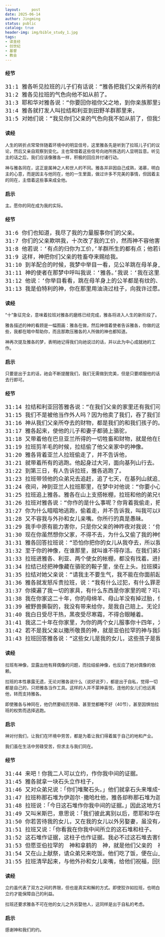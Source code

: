 ```yaml
---
layout:     post
date: 2025-06-14
author: Jingming
status: public
catalog: true
header-img: img/bible_study_1.jpg
tags:
- 读圣经
- 创世纪
- 基督
- 教会
---
```


### 经节
<pre style="font-size: 18px;">
31:1 雅各听见拉班的儿子们有话说：“雅各把我们父亲所有的都夺去了，并借着我们父亲的得了这一切的荣耀。”
31:2 雅各见拉班的气色向他不如从前了。
31:3 耶和华对雅各说：“你要回你祖你父之地，到你亲族那里去，我必与你同在。”
31:4 雅各就打发人叫拉结和利亚到田野羊群那里来，
31:5 对她们说：“我见你们父亲的气色向我不如从前了，但我父亲的神向来与我同在。
</pre>

### 读经

人生的转折点常常伴随着环境中的明显信号，这里雅各先是听到了拉班儿子们的议论，然后又亲自观察到变化。主也常借着这些信号向祂所拣选的人显明旨意。听见主的话之后，我们应该像雅各一样，积极的回应并付诸行动。

神与雅各同在，这正是属神之人和世人的不同。雅各并非因自己成熟，渴慕，明白主的心意，而是因主与他同在，他的一生里面，做过许多不完美的事情，但因着主的同在，主借着这些事来成全他。

### 启示

主。愿你的同在成为我的实际。

### 经节
<pre style="font-size: 18px;">
31:6 你们也知道，我尽了我的力量服事你们的父亲。
31:7 你们的父亲欺哄我，十次改了我的工价，然而神不容他害我。
31:8 他若说：‘有点的归你为工价，’羊群所生的都有点；他若说：‘有纹的归你为工价，’羊群所生的都有纹。
31:9 这样，神把你们父亲的牲畜夺来赐给我。
31:10 到羊配合的时候，我梦中举目一看，见公羊跳在母羊身上的都是有纹的、有点的、有花斑的。
31:11 神的使者在那梦中呼叫我说：‘雅各。’我说：‘我在这里。’
31:12 他说：‘你举目看看，跳在母羊身上的公羊都是有纹的、有点的、有花斑的，因为拉班向你所做的一切事我都看见了。
31:13 我是伯特利的神，你在那里用油浇过柱子，向我许过愿。现在你起来，离开这地，回你本地去吧。’”
</pre>

### 读经

“十”象征完全，意味着拉班对雅各的磨练已经完成，雅各将进入人生的新阶段了。

雅各描述的神的看顾是一幅图画：雅各在做，然后神借着使者告诉雅各，你做的这些，我都在暗中帮助你，而且那欺压雅各的人所做的神也都知道。

神再次提及雅各的梦，表明祂记得我们向祂说过的话，并以此为中心成就祂的工作。

### 启示

只要是出于主的话，祂会不断提醒我们，我们无需做到完美，但是只要顺服他的话去行即可。

### 经节
<pre style="font-size: 18px;">
31:14 拉结和利亚回答雅各说：“在我们父亲的家里还有我们可得的分吗？还有产业吗？
31:15 我们不是被他当作外人吗？因为他卖了我们，吞了我们的价值。
31:16 神从我们父亲所夺去的财物，都是我们的和我们孩子的。现在凡神所吩咐你的，你就去行吧。”
31:17 雅各起来，使他的儿子和妻子都骑上骆驼，
31:18 又带着他在巴旦亚兰所得的一切牲畜和财物，就是他在巴旦亚兰所得的，往迦南地他父亲以撒那里去了。
31:19 拉班剪羊毛的时候，拉结偷了他父亲家中的神像。
31:20 雅各背着亚兰人拉班偷走了，并不告诉他，
31:21 就带着所有的逃跑。他起身过大河，面向基列山行去。
31:22 到第三日，有人告诉拉班，雅各逃跑了。
31:23 拉班带领他的众弟兄去追赶，追了七天，在基列山就追上了。
31:24 夜间，神到亚兰人拉班那里，在梦中对他说：“你要小心，不可与雅各说好说歹。”
31:25 拉班追上雅各。雅各在山上支搭帐棚，拉班和他的弟兄也在基列山支搭帐棚。
31:26 拉班对雅各说：“你作的是什么事呢？你背着我偷走，把我的女儿们带了去，如同用刀剑掳去的一般。
31:27 你为什么暗暗地逃跑，偷着走，并不告诉我，叫我可以欢欢喜喜地送你，拿鼓瑟、琴、鼓来送你？
31:28 又不容我与外孙和女儿亲嘴。你所行的真是愚昧。
31:29 我手中原有能力害你，只是你父亲的神昨夜对我说：‘你要小心，不可与雅各说好说歹。’
31:30 现在你虽然想你父家，不得不去，为什么又偷了我的神像呢？”
31:31 雅各回答拉班说：“恐怕你把你的女儿从我夺去，所以我逃跑。
31:32 至于你的神像，在谁那里，就叫谁不得存活。在我们弟兄中你自己查找，有什么在你这里，就拿去吧。”原来雅各不知道拉结偷了神像。
31:33 拉班进雅各、利亚、两个使女的帐棚，都没有找着。进拉结的帐棚，
31:34 拉结已经把神像藏在骆驼的鞍子里，坐在上头。拉班摸遍了那帐棚，并没有找着。
31:35 拉结对她父亲说：“请我主不要生气，我不能在你面前起来，因为我在妇人的例假。”拉班搜寻，竟没有找着神像。
31:36 雅各就发怒斥责拉班，说：“我有什么过犯，有什么罪恶，你竟这样火速地追我？
31:37 你摸遍了我一切的家具，有什么东西是你家里的呢？可以放在我和你弟兄面前，叫他们在我们中间辨别辨别。
31:38 我在你家这二十年，你的母绵羊、母山羊没有掉过胎，你群中的公羊我没有吃过。
31:39 被野兽撕裂的，我没有带来给你，是我自己赔上。无论是白日，是黑夜，被偷去的，你都向我要。
31:40 我白日受尽干热，黑夜受尽寒霜，不得合眼睡着。
31:41 我这二十年在你家里，为你的两个女儿服事你十四年，为你的羊群服事你六年，你十次改了我的工价。
31:42 若不是我父亲以撒所敬畏的神，就是亚伯拉罕的神与我同在，你如今必定打发我空手而去。神看见我的苦情和我的劳碌，就在昨夜责备你。”
31:43 拉班回答雅各说：“这些女儿是我的女儿，这些孩子是我的孩子，这些羊群也是我的羊群，凡在你眼前的都是我的女儿和孩子。我的女儿并她们所生的孩子，我今日能作什么呢？
</pre>

### 读经

拉班有神像，显露出他有拜偶像的问题，而拉结偷神像，也反应了她对偶像的依赖。

拉班的本性暴露无遗，无论对雅各说什么（说好说歹），都是出于自私，觉得一切都是自己的，只把雅各当作工具。这样的人并不蒙神喜悦，连他的女儿们也远离他，转而支持雅各。

即使雅各与神同在，他仍然要经历劳碌、甚至觉都睡不好（40节），甚至因惧怕拉班的权势而选择逃跑。

### 启示

神对付我们，让我们在环境中劳苦，都是为着让我们得着属于自己的地和产业。

我们虽在生活中劳碌受苦，但求主与我们同在。

### 经节
<pre style="font-size: 18px;">
31:44 来吧！你我二人可以立约，作你我中间的证据。
31:45 雅各就拿一块石头立作柱子，
31:46 又对众弟兄说：「你们堆聚石头。」他们就拿石头来堆成一堆，大家便在旁边吃喝。
31:47 拉班称那石堆为伊迦尔·撒哈杜他，雅各却称那石堆为迦累得。
31:48 拉班说：「今日这石堆作你我中间的证据。」因此这地方名叫迦累得，
31:49 又叫米斯巴，意思说：「我们彼此离别以后，愿耶和华在你我中间鉴察。
31:50 你若苦待我的女儿，又在我的女儿以外另娶妻，虽没有人知道，却有　神在你我中间作见证。」
31:51 拉班又说：「你看我在你我中间所立的这石堆和柱子。
31:52 这石堆作证据，这柱子也作证据。我必不过这石堆去害你；你也不可过这石堆和柱子来害我。
31:53 但愿亚伯拉罕的　神和拿鹤的　神，就是他们父亲的　神，在你我中间判断。」雅各就指着他父亲以撒所敬畏的　神起誓，
31:54 又在山上献祭，请众弟兄来吃饭。他们吃了饭，便在山上住宿。
31:55 拉班清早起来，与他外孙和女儿亲嘴，给他们祝福，回往自己的地方去了。
</pre>

### 读经

立约虽代表了双方之间的界限，但也是真实和解的方式。即使狡诈如拉班，也明白立约才能保障自己的利益。

拉班还要求雅各不可在他的女儿之外另娶他人，这同样是出于自私的考虑。

### 启示

感谢神和我们的约。